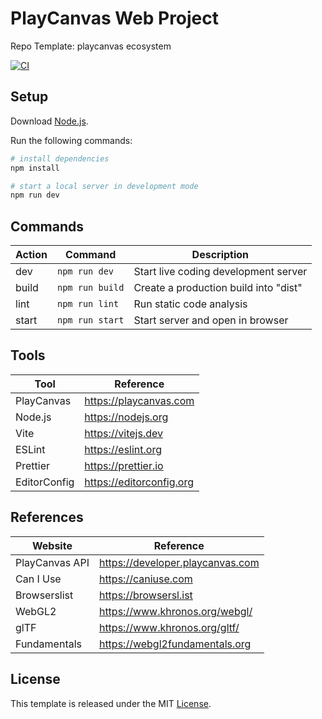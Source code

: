 # PlayCanvas Web Project

Repo Template: playcanvas ecosystem

[![CI][ci-badge]][ci-url]

## Setup

Download [Node.js](https://nodejs.org/en/download/).

Run the following commands:

```bash
# install dependencies
npm install

# start a local server in development mode
npm run dev
```

## Commands

| Action | Command         | Description                           |
| ------ | --------------- | ------------------------------------- |
| dev    | `npm run dev`   | Start live coding development server  |
| build  | `npm run build` | Create a production build into "dist" |
| lint   | `npm run lint`  | Run static code analysis              |
| start  | `npm run start` | Start server and open in browser      |

## Tools

| Tool         | Reference                |
| ------------ | ------------------------ |
| PlayCanvas   | https://playcanvas.com   |
| Node.js      | https://nodejs.org       |
| Vite         | https://vitejs.dev       |
| ESLint       | https://eslint.org       |
| Prettier     | https://prettier.io      |
| EditorConfig | https://editorconfig.org |

## References

| Website        | Reference                        |
| -------------- | -------------------------------- |
| PlayCanvas API | https://developer.playcanvas.com |
| Can I Use      | https://caniuse.com              |
| Browserslist   | https://browsersl.ist            |
| WebGL2         | https://www.khronos.org/webgl/   |
| glTF           | https://www.khronos.org/gltf/    |
| Fundamentals   | https://webgl2fundamentals.org   |

## License

This template is released under the MIT [License](LICENSE).

[ci-badge]: https://github.com/epreston/template-web-playcanvas/actions/workflows/ci.yml/badge.svg
[ci-url]: https://github.com/epreston/template-web-playcanvas/actions
